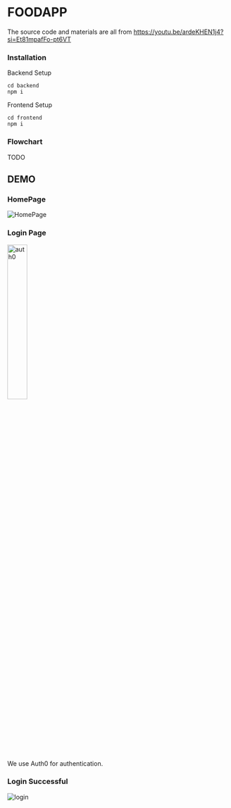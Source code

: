 # FOODAPP
The source code and materials are all from https://youtu.be/ardeKHEN1j4?si=Et81mpafFo-pt6VT
### Installation ###
Backend Setup
```
cd backend
npm i
```
Frontend Setup
```
cd frontend
npm i
```
### Flowchart ###
TODO
## DEMO ##
### HomePage ###
![HomePage](https://github.com/user-attachments/assets/9f217e58-2d98-4c63-a8b3-7e8c6be2fd0d)
### Login Page ###
<img src="https://github.com/user-attachments/assets/17288236-1991-48f6-a1c0-2639cf984418" alt="auth0" width="30%" />
<br/>
We use Auth0 for authentication.

### Login Successful ###
![login](https://github.com/user-attachments/assets/f7d9a565-bd60-4956-b6da-a025405a8a9e)
